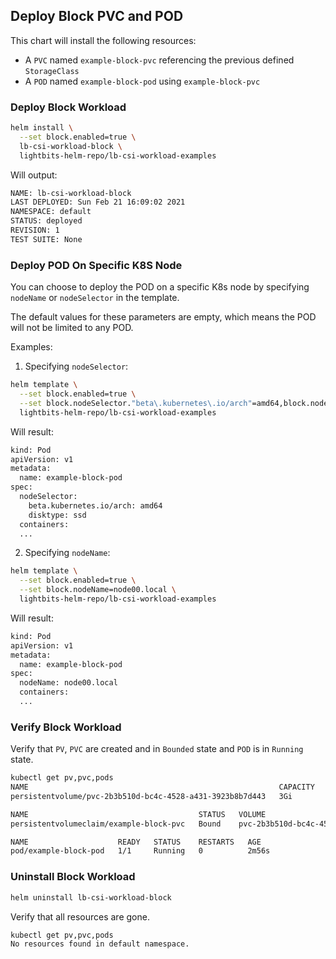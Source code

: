 
## Deploy Block PVC and POD

This chart will install the following resources:

- A `PVC` named `example-block-pvc` referencing the previous defined `StorageClass`
- A `POD` named `example-block-pod` using `example-block-pvc`  

### Deploy Block Workload

```bash
helm install \
  --set block.enabled=true \
  lb-csi-workload-block \
  lightbits-helm-repo/lb-csi-workload-examples
```

Will output:

```bash
NAME: lb-csi-workload-block
LAST DEPLOYED: Sun Feb 21 16:09:02 2021
NAMESPACE: default
STATUS: deployed
REVISION: 1
TEST SUITE: None
```

### Deploy POD On Specific K8S Node

You can choose to deploy the POD on a specific K8s node by specifying `nodeName` or `nodeSelector` in the template.

The default values for these parameters are empty, which means the POD will not be limited to any POD.

Examples:

1. Specifying `nodeSelector`:

  ```bash
  helm template \
    --set block.enabled=true \
    --set block.nodeSelector."beta\.kubernetes\.io/arch"=amd64,block.nodeSelector.disktype=ssd \
    lightbits-helm-repo/lb-csi-workload-examples
  ```

  Will result:

  ```bash
  kind: Pod
  apiVersion: v1
  metadata:
    name: example-block-pod
  spec:
    nodeSelector:
      beta.kubernetes.io/arch: amd64
      disktype: ssd
    containers:
    ...
  ```

2. Specifying `nodeName`:

  ```bash
  helm template \
    --set block.enabled=true \
    --set block.nodeName=node00.local \
    lightbits-helm-repo/lb-csi-workload-examples
  ```

  Will result:

  ```bash
  kind: Pod
  apiVersion: v1
  metadata:
    name: example-block-pod
  spec:
    nodeName: node00.local
    containers:
    ...
  ```

### Verify Block Workload

Verify that `PV`, `PVC` are created and in `Bounded` state and `POD` is in `Running` state.

```bash
kubectl get pv,pvc,pods
NAME                                                        CAPACITY   ACCESS MODES   RECLAIM POLICY   STATUS   CLAIM                       STORAGECLASS   REASON   AGE
persistentvolume/pvc-2b3b510d-bc4c-4528-a431-3923b8b7d443   3Gi        RWO            Delete           Bound    default/example-block-pvc   example-sc              2m55s

NAME                                      STATUS   VOLUME                                     CAPACITY   ACCESS MODES   STORAGECLASS   AGE
persistentvolumeclaim/example-block-pvc   Bound    pvc-2b3b510d-bc4c-4528-a431-3923b8b7d443   3Gi        RWO            example-sc     2m56s

NAME                    READY   STATUS    RESTARTS   AGE
pod/example-block-pod   1/1     Running   0          2m56s
```

### Uninstall Block Workload

```bash
helm uninstall lb-csi-workload-block
```

Verify that all resources are gone.

```bash
kubectl get pv,pvc,pods
No resources found in default namespace.
```
